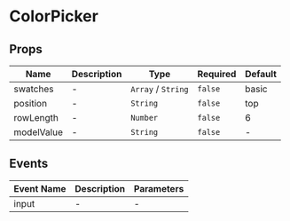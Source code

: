 # ColorPicker

## Props

<!-- @vuese:ColorPicker:props:start -->
|Name|Description|Type|Required|Default|
|---|---|---|---|---|
|swatches|-|`Array` /  `String`|`false`|basic|
|position|-|`String`|`false`|top|
|rowLength|-|`Number`|`false`|6|
|modelValue|-|`String`|`false`|-|

<!-- @vuese:ColorPicker:props:end -->


## Events

<!-- @vuese:ColorPicker:events:start -->
|Event Name|Description|Parameters|
|---|---|---|
|input|-|-|

<!-- @vuese:ColorPicker:events:end -->


